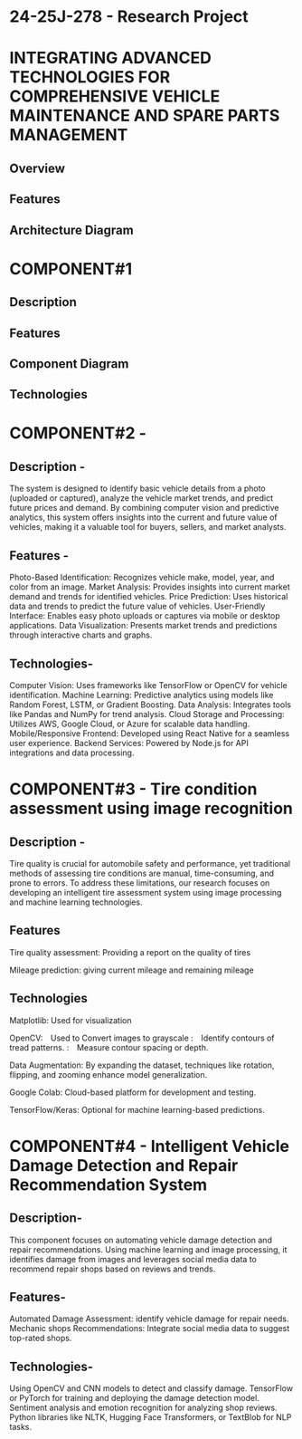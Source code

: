 # 24-25J-278 - Research Project

# INTEGRATING ADVANCED TECHNOLOGIES FOR COMPREHENSIVE VEHICLE MAINTENANCE AND SPARE PARTS MANAGEMENT
## Overview
## Features
## Architecture Diagram



# COMPONENT#1
## Description
## Features
## Component Diagram
## Technologies

# COMPONENT#2 - 

## Description -
The system is designed to identify basic vehicle details from a photo (uploaded or captured), analyze the vehicle market trends, and predict future prices and demand. By combining computer vision and predictive analytics, this system offers insights into the current and future value of vehicles, making it a valuable tool for buyers, sellers, and market analysts.

## Features -
Photo-Based Identification:
Recognizes vehicle make, model, year, and color from an image.
Market Analysis:
Provides insights into current market demand and trends for identified vehicles.
Price Prediction:
Uses historical data and trends to predict the future value of vehicles.
User-Friendly Interface:
Enables easy photo uploads or captures via mobile or desktop applications.
Data Visualization:
Presents market trends and predictions through interactive charts and graphs.

## Technologies-
 Computer Vision:
	Uses frameworks like TensorFlow or OpenCV for vehicle identification.
 Machine Learning:
  Predictive analytics using models like Random Forest, LSTM, or Gradient Boosting.
 Data Analysis:
  Integrates tools like Pandas and NumPy for trend analysis.
 Cloud Storage and Processing:
 	Utilizes AWS, Google Cloud, or Azure for scalable data handling.
 Mobile/Responsive Frontend:
  Developed using  React Native for a seamless user experience.
 Backend Services:
	Powered by  Node.js for API integrations and data processing.

# COMPONENT#3 - Tire condition assessment using image recognition 
## Description -   
Tire quality is crucial for automobile safety and performance, yet traditional methods of assessing tire conditions are manual, time-consuming, and prone to errors.​ To address these limitations, our research focuses on developing an intelligent tire assessment system using image processing and machine learning technologies.

## Features
Tire quality assessment: Providing a report on the quality of tires 

Mileage prediction: giving current mileage and remaining mileage 

## Technologies
Matplotlib: Used for visualization​

OpenCV: Used to Convert images to grayscale​
	: Identify contours of tread patterns.​
	: Measure contour spacing or depth.
 
Data Augmentation: By expanding the dataset, techniques like rotation, flipping, and zooming enhance model generalization.​

Google Colab: Cloud-based platform for development and testing.​

TensorFlow/Keras: Optional for machine learning-based predictions.

# COMPONENT#4 - Intelligent Vehicle Damage Detection and Repair Recommendation System
## Description- 
This component focuses on automating vehicle damage detection and repair recommendations. Using machine learning and image processing, it identifies damage from images and leverages social media data to recommend repair shops based on reviews and trends.
 
## Features-
Automated Damage Assessment: identify vehicle damage for repair needs.
Mechanic shops Recommendations: Integrate social media data to suggest top-rated shops.

## Technologies-
Using OpenCV and CNN models to detect and classify damage.
TensorFlow or PyTorch for training and deploying the damage detection model.
Sentiment analysis and emotion recognition for analyzing shop reviews.
Python libraries like NLTK, Hugging Face Transformers, or TextBlob for NLP tasks.




